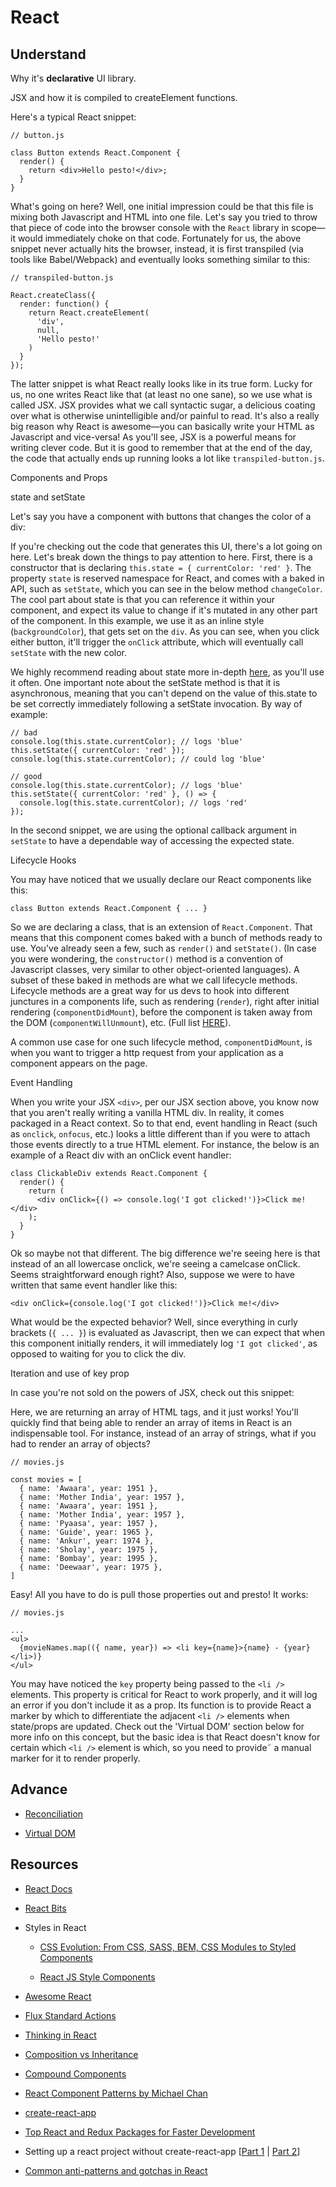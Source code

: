 # React

## Understand

Why it's **declarative** UI library.

JSX and how it is compiled to createElement functions.

Here's a typical React snippet:

    // button.js

    class Button extends React.Component {
      render() {
        return <div>Hello pesto!</div>;
      }
    }

What's going on here? Well, one initial impression could be that this file is mixing both Javascript and HTML into one file. Let's say you tried to throw that piece of code into the browser console with the `React` library in scope—it would immediately choke on that code. Fortunately for us, the above snippet never actually hits the browser, instead, it is first transpiled (via tools like Babel/Webpack) and eventually looks something similar to this:

    // transpiled-button.js

    React.createClass({
      render: function() {
        return React.createElement(
          'div',
          null,
          'Hello pesto!'
        )
      }
    });

The latter snippet is what React really looks like in its true form. Lucky for us, no one writes React like that (at least no one sane), so we use what is called JSX. JSX provides what we call syntactic sugar, a delicious coating over what is otherwise unintelligible and/or painful to read. It's also a really big reason why React is awesome—you can basically write your HTML as Javascript and vice-versa! As you'll see, JSX is a powerful means for writing clever code. But it is good to remember that at the end of the day, the code that actually ends up running looks a lot like `transpiled-button.js`.

Components and Props

state and setState

Let's say you have a component with buttons that changes the color of a div:

If you're checking out the code that generates this UI, there's a lot going on here. Let's break down the things to pay attention to here. First, there is a constructor that is declaring `this.state = { currentColor: 'red' }`. The property `state` is reserved namespace for React, and comes with a baked in API, such as `setState`, which you can see in the below method `changeColor`. The cool part about state is that you can reference it within your component, and expect its value to change if it's mutated in any other part of the component. In this example, we use it as an inline style (`backgroundColor`), that gets set on the `div`. As you can see, when you click either button, it'll trigger the `onClick` attribute, which will eventually call `setState` with the new color.

We highly recommend reading about state more in-depth [here](https://reactjs.org/docs/state-and-lifecycle.html), as you'll use it often. One important note about the setState method is that it is asynchronous, meaning that you can't depend on the value of this.state to be set correctly immediately following a setState invocation. By way of example:

    // bad
    console.log(this.state.currentColor); // logs 'blue'
    this.setState({ currentColor: 'red' });
    console.log(this.state.currentColor); // could log 'blue'

    // good
    console.log(this.state.currentColor); // logs 'blue'
    this.setState({ currentColor: 'red' }, () => {
      console.log(this.state.currentColor); // logs 'red'
    });

In the second snippet, we are using the optional callback argument in `setState` to have a dependable way of accessing the expected state.

Lifecycle Hooks

You may have noticed that we usually declare our React components like this:

    class Button extends React.Component { ... }

So we are declaring a class, that is an extension of `React.Component`. That means that this component comes baked with a bunch of methods ready to use. You've already seen a few, such as `render()` and `setState()`. (In case you were wondering, the `constructor()` method is a convention of Javascript classes, very similar to other object-oriented languages). A subset of these baked in methods are what we call lifecycle methods. Lifecycle methods are a great way for us devs to hook into different junctures in a components life, such as rendering (`render`), right after initial rendering (`componentDidMount`), before the component is taken away from the DOM (`componentWillUnmount`), etc. (Full list [HERE](https://reactjs.org/docs/react-component.html#unsafe_componentwillreceiveprops)). 

A common use case for one such lifecycle method, `componentDidMount`, is when you want to trigger a http request from your application as a component appears on the page. 

Event Handling

When you write your JSX `<div>`, per our JSX section above, you know now that you aren't really writing a vanilla HTML div. In reality, it comes packaged in a React context. So to that end, event handling in React (such as `onclick`, `onfocus`, etc.) looks a little different than if you were to attach those events directly to a true HTML element. For instance, the below is an example of a React div with an onClick event handler:

    class ClickableDiv extends React.Component {
      render() {
        return (
          <div onClick={() => console.log('I got clicked!')}>Click me!</div>
        );
      }
    }

Ok so maybe not that different. The big difference we're seeing here is that instead of an all lowercase onclick, we're seeing a camelcase onClick. Seems straightforward enough right? Also, suppose we were to have written that same event handler like this:

    <div onClick={console.log('I got clicked!')}>Click me!</div>

What would be the expected behavior? Well, since everything in curly brackets (`{ ... }`) is evaluated as Javascript, then we can expect that when this component initially renders, it will immediately log `'I got clicked'`, as opposed to waiting for you to click the div. 

Iteration and use of key prop

In case you're not sold on the powers of JSX, check out this snippet:

Here, we are returning an array of HTML tags, and it just works! You'll quickly find that being able to render an array of items in React is an indispensable tool. For instance, instead of an array of strings, what if you had to render an array of objects?

    // movies.js

    const movies = [ 
      { name: 'Awaara', year: 1951 },
      { name: 'Mother India', year: 1957 },
      { name: 'Awaara', year: 1951 },
      { name: 'Mother India', year: 1957 },
      { name: 'Pyaasa', year: 1957 },
      { name: 'Guide', year: 1965 },
      { name: 'Ankur', year: 1974 },
      { name: 'Sholay', year: 1975 },
      { name: 'Bombay', year: 1995 },
      { name: 'Deewaar', year: 1975 },
    ]

Easy! All you have to do is pull those properties out and presto! It works:

    // movies.js

    ...
    <ul>
      {movieNames.map(({ name, year}) => <li key={name}>{name} - {year}</li>)}
    </ul>

You may have noticed the `key` property being passed to the `<li />` elements. This property is critical for React to work properly, and it will log an error if you don't include it as a prop. Its function is to provide React a marker by which to differentiate the adjacent `<li />` elements when state/props are updated. Check out the 'Virtual DOM' section below for more info on this concept, but the basic idea is that React doesn't know for certain which `<li />` element is which, so you need to provide˜ a manual marker for it to render properly.

## Advance

- [Reconciliation](https://reactjs.org/docs/reconciliation.html)

- [Virtual DOM](https://reactjs.org/docs/faq-internals.html#what-is-the-virtual-dom)

## Resources

- [React Docs](https://reactjs.org/docs/hello-world.html)

- [React Bits](https://vasanthk.gitbooks.io/react-bits/)

- Styles in React
  - [CSS Evolution: From CSS, SASS, BEM, CSS Modules to Styled Components](https://medium.com/@perezpriego7/css-evolution-from-css-sass-bem-css-modules-to-styled-components-d4c1da3a659b)

  - [React JS Style Components](https://www.youtube.com/watch?v=gNeavlJ7lNY&app=desktop)
  
- [Awesome React](https://github.com/enaqx/awesome-react)
- [Flux Standard Actions](https://github.com/acdlite/flux-standard-action)
- [Thinking in React](https://reactjs.org/docs/thinking-in-react.html)
- [Composition vs Inheritance](https://reactjs.org/docs/composition-vs-inheritance.html)
- [Compound Components](https://www.youtube.com/watch?v=hEGg-3pIHlE&feature=youtu.be)
- [React Component Patterns by Michael Chan](https://www.youtube.com/watch?v=YaZg8wg39QQ)
- [create-react-app](https://github.com/facebook/create-react-app)
- [Top React and Redux Packages for Faster Development](https://codeburst.io/top-react-and-redux-packages-for-faster-development-5fa0ace42fe7)
- Setting up a react project without create-react-app [[Part 1](https://codeburst.io/yet-another-beginners-guide-to-setting-up-a-react-project-part-1-bdc8a29aea22) | [Part 2](https://codeburst.io/yet-another-beginners-guide-to-setting-up-a-react-project-part-2-5d3151814333)]
- [Common anti-patterns and gotchas in React](https://codeburst.io/how-to-not-react-common-anti-patterns-and-gotchas-in-react-40141fe0dcd)